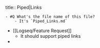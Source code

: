 title:: Piped|Links

	- #Q What's the file name of this file?
		- It's `Piped_Links.md`
- [[Logseq/Feature Request]]
	- It should support piped links
-